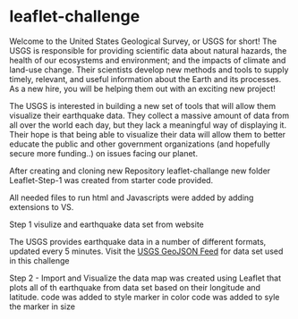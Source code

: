 # leaflet-challenge

Welcome to the United States Geological Survey, or USGS for short! The USGS is responsible for providing scientific data about natural hazards, the health of our ecosystems and environment; and the impacts of climate and land-use change. Their scientists develop new methods and tools to supply timely, relevant, and useful information about the Earth and its processes. As a new hire, you will be helping them out with an exciting new project!

The USGS is interested in building a new set of tools that will allow them visualize their earthquake data. They collect a massive amount of data from all over the world each day, but they lack a meaningful way of displaying it. Their hope is that being able to visualize their data will allow them to better educate the public and other government organizations (and hopefully secure more funding..) on issues facing our planet.

After creating and cloning new Repository leaflet-challange new folder Leaflet-Step-1 was created from starter code provided.

All needed files to run html and Javascripts were added by adding extensions to VS.

Step 1 visulize and earthquake data set from website

The USGS provides earthquake data in a number of different formats, updated every 5 minutes. Visit the [USGS GeoJSON Feed](http://earthquake.usgs.gov/earthquakes/feed/v1.0/geojson.php) for data set used in this challenge

Step 2 - Import and Visualize the data
map was created using Leaflet that plots all of th earthquake from data set based on their longitude and latitude.
code was added to style marker in color
code was added to syle the marker in size

